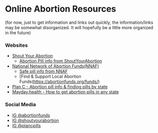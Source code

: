 # Online Abortion Resources
(for now, just to get information and links out quickly, the information/links may be somewhat disorganized. It will hopefully be a little more organized in the future)

### Websites
- [Shout Your Abortion](https://shoutyourabortion.com/)
  - [Abortion Pill info from ShoutYourAbortion](https://shareabortionpill.info)
- [National Network of Abortion Funds(NNAF)](https://abortionfunds.org/)
  - [Safe pill info from NNAF](https://abortionfunds.org/safe-abortion-using-pills/)
  - [Find & Support Local Abortion Funds(https://abortionfunds.org/funds/)
- [Plan C - Abortion pill info & finding pills by state](https://www.plancpills.org/)
- [Mayday.health - How to get abortion pills in any state](https://mayday.health/)

### Social Media
- [IG @abortionfunds](https://www.instagram.com/abortionfunds/)
- [IG @shoutyourabortion](https://www.instagram.com/shoutyourabortion)
- [IG @plancpills](https://www.instagram.com/plancpills/)
